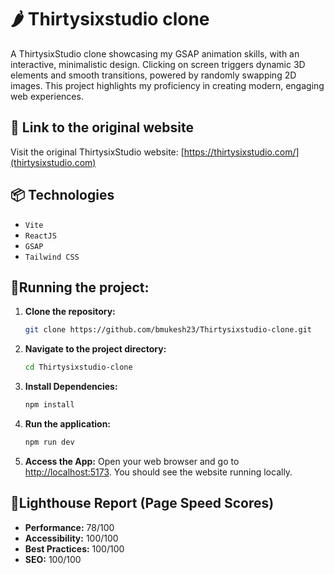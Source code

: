 # 🌶️ Thirtysixstudio clone
A ThirtysixStudio clone showcasing my GSAP animation skills, with an interactive, minimalistic design. Clicking on screen triggers dynamic 3D elements and smooth transitions, powered by randomly swapping 2D images. This project highlights my proficiency in creating modern, engaging web experiences.

## 🔗 Link to the original website
Visit the original ThirtysixStudio website: [https://thirtysixstudio.com/](thirtysixstudio.com)

## 📦 Technologies

- `Vite`
- `ReactJS`
- `GSAP`
- `Tailwind CSS`

## 🚦Running the project:

1. **Clone the repository:**
    ```bash
    git clone https://github.com/bmukesh23/Thirtysixstudio-clone.git
    ```

2. **Navigate to the project directory:**
    ```bash
    cd Thirtysixstudio-clone
    ```

3. **Install Dependencies:**
    ```bash
    npm install
    ```

4. **Run the application:**
    ```bash
    npm run dev
    ```

6. **Access the App:**
    Open your web browser and go to [http://localhost:5173](http://localhost:5173). You should see the website running locally.


  
  
  
  ## 💈Lighthouse Report (Page Speed Scores)
  
  - **Performance:** 78/100
  - **Accessibility:** 100/100
  - **Best Practices:** 100/100
  - **SEO:** 100/100
  